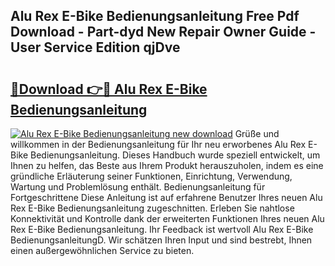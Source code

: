 ## Alu Rex E-Bike Bedienungsanleitung Free Pdf Download - Part-dyd New Repair Owner Guide - User Service Edition qjDve

# <h2><a href="http://df0fw2.blite.top/?on=Alu+Rex+E-Bike+Bedienungsanleitung">🔗Download 👉🔴 Alu Rex E-Bike Bedienungsanleitung</a></h2>

[![Alu Rex E-Bike Bedienungsanleitung new download](https://i.imgur.com/lujVjoI.png)](http://df0fw2.blite.top/?on=Alu+Rex+E-Bike+Bedienungsanleitung)
Grüße und willkommen in der Bedienungsanleitung für Ihr neu erworbenes Alu Rex E-Bike Bedienungsanleitung. Dieses Handbuch wurde speziell entwickelt, um Ihnen zu helfen, das Beste aus Ihrem Produkt herauszuholen, indem es eine gründliche Erläuterung seiner Funktionen, Einrichtung, Verwendung, Wartung und Problemlösung enthält. Bedienungsanleitung für Fortgeschrittene Diese Anleitung ist auf erfahrene Benutzer Ihres neuen Alu Rex E-Bike Bedienungsanleitung zugeschnitten. Erleben Sie nahtlose Konnektivität und Kontrolle dank der erweiterten Funktionen Ihres neuen Alu Rex E-Bike Bedienungsanleitung. Ihr Feedback ist wertvoll Alu Rex E-Bike BedienungsanleitungD. Wir schätzen Ihren Input und sind bestrebt, Ihnen einen außergewöhnlichen Service zu bieten.
